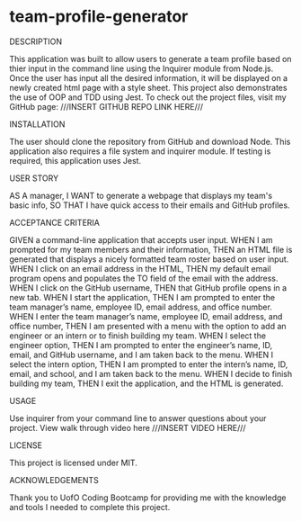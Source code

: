 # team-profile-generator

DESCRIPTION

This application was built to allow users to generate a team profile based on thier input in the command line using the Inquirer module from Node.js.
Once the user has input all the desired information, it will be displayed on a newly created html page with a style sheet. 
This project also demonstrates the use of OOP and TDD using Jest.
To check out the project files, visit my GitHub page: ///INSERT GITHUB REPO LINK HERE///
 
INSTALLATION

The user should clone the repository from GitHub and download Node. 
This application also requires a file system and inquirer module. If testing is required, this application uses Jest.

USER STORY

AS A manager, I WANT to generate a webpage that displays my team's basic info, SO THAT I have quick access to their emails and GitHub profiles.

ACCEPTANCE CRITERIA

GIVEN a command-line application that accepts user input. 
WHEN I am prompted for my team members and their information, THEN an HTML file is generated that displays a nicely formatted team roster based on user input.
WHEN I click on an email address in the HTML, THEN my default email program opens and populates the TO field of the email with the address.
WHEN I click on the GitHub username, THEN that GitHub profile opens in a new tab.
WHEN I start the application, THEN I am prompted to enter the team manager’s name, employee ID, email address, and office number.
WHEN I enter the team manager’s name, employee ID, email address, and office number, THEN I am presented with a menu with the option to add an engineer or an intern or to finish building my team.
WHEN I select the engineer option, THEN I am prompted to enter the engineer’s name, ID, email, and GitHub username, and I am taken back to the menu.
WHEN I select the intern option, THEN I am prompted to enter the intern’s name, ID, email, and school, and I am taken back to the menu.
WHEN I decide to finish building my team, THEN I exit the application, and the HTML is generated.

USAGE

Use inquirer from your command line to answer questions about your project. View walk through video here ///INSERT VIDEO HERE///

LICENSE

This project is licensed under MIT.

ACKNOWLEDGEMENTS

Thank you to UofO Coding Bootcamp for providing me with the knowledge and tools I needed to complete this project.
